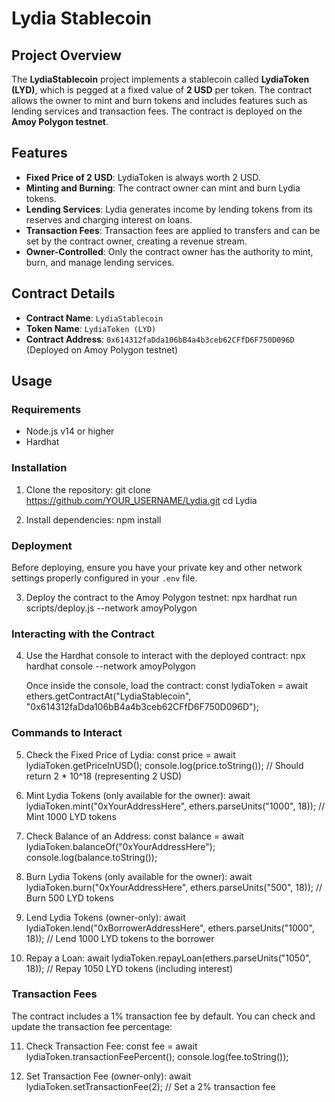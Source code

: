 # Lydia Stablecoin

## Project Overview

The **LydiaStablecoin** project implements a stablecoin called **LydiaToken (LYD)**, which is pegged at a fixed value of **2 USD** per token. The contract allows the owner to mint and burn tokens and includes features such as lending services and transaction fees. The contract is deployed on the **Amoy Polygon testnet**.

## Features

- **Fixed Price of 2 USD**: LydiaToken is always worth 2 USD.
- **Minting and Burning**: The contract owner can mint and burn Lydia tokens.
- **Lending Services**: Lydia generates income by lending tokens from its reserves and charging interest on loans.
- **Transaction Fees**: Transaction fees are applied to transfers and can be set by the contract owner, creating a revenue stream.
- **Owner-Controlled**: Only the contract owner has the authority to mint, burn, and manage lending services.

## Contract Details

- **Contract Name**: `LydiaStablecoin`
- **Token Name**: `LydiaToken (LYD)`
- **Contract Address**: `0x614312faDda106bB4a4b3ceb62CFfD6F750D096D` (Deployed on Amoy Polygon testnet)

## Usage

### Requirements

- Node.js v14 or higher
- Hardhat

### Installation

1. Clone the repository:
   git clone https://github.com/YOUR_USERNAME/Lydia.git
   cd Lydia

2. Install dependencies:
   npm install

### Deployment

Before deploying, ensure you have your private key and other network settings properly configured in your `.env` file.

3. Deploy the contract to the Amoy Polygon testnet:
   npx hardhat run scripts/deploy.js --network amoyPolygon

### Interacting with the Contract

4. Use the Hardhat console to interact with the deployed contract:
   npx hardhat console --network amoyPolygon

   Once inside the console, load the contract:
   const lydiaToken = await ethers.getContractAt("LydiaStablecoin", "0x614312faDda106bB4a4b3ceb62CFfD6F750D096D");

### Commands to Interact

5. Check the Fixed Price of Lydia:
   const price = await lydiaToken.getPriceInUSD();
   console.log(price.toString()); // Should return 2 * 10^18 (representing 2 USD)

6. Mint Lydia Tokens (only available for the owner):
   await lydiaToken.mint("0xYourAddressHere", ethers.parseUnits("1000", 18)); // Mint 1000 LYD tokens

7. Check Balance of an Address:
   const balance = await lydiaToken.balanceOf("0xYourAddressHere");
   console.log(balance.toString());

8. Burn Lydia Tokens (only available for the owner):
   await lydiaToken.burn("0xYourAddressHere", ethers.parseUnits("500", 18)); // Burn 500 LYD tokens

9. Lend Lydia Tokens (owner-only):
   await lydiaToken.lend("0xBorrowerAddressHere", ethers.parseUnits("1000", 18)); // Lend 1000 LYD tokens to the borrower

10. Repay a Loan:
   await lydiaToken.repayLoan(ethers.parseUnits("1050", 18)); // Repay 1050 LYD tokens (including interest)

### Transaction Fees

The contract includes a 1% transaction fee by default. You can check and update the transaction fee percentage:

11. Check Transaction Fee:
   const fee = await lydiaToken.transactionFeePercent();
   console.log(fee.toString());

12. Set Transaction Fee (owner-only):
   await lydiaToken.setTransactionFee(2); // Set a 2% transaction fee
